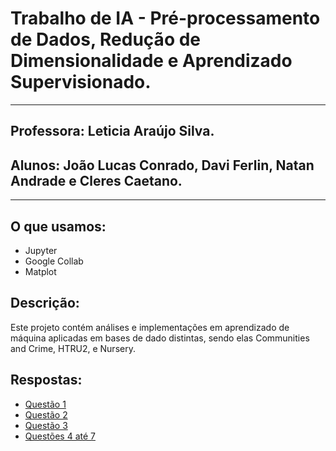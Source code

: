 # Trabalho de IA - Pré-processamento de Dados, Redução de Dimensionalidade e Aprendizado Supervisionado.
---
## Professora: Leticia Araújo Silva.
## Alunos: João Lucas Conrado, Davi Ferlin, Natan Andrade e Cleres Caetano.
---
## O que usamos:
- Jupyter
- Google Collab
- Matplot

## Descrição: 
Este projeto contém análises e implementações em aprendizado de máquina aplicadas em bases de dado distintas, sendo elas Communities and Crime, HTRU2, e Nursery.

## Respostas:
- [Questão 1](https://github.com/clerescaetano/IA---Trabalho-01/blob/main/Quest%C3%B5es%20de%201%20%C3%A1%203/Quest%C3%A3o%201.ipynb)
- [Questão 2](https://github.com/clerescaetano/IA---Trabalho-01/blob/main/Quest%C3%B5es%20de%201%20%C3%A1%203/Quest%C3%A3o%202.ipynb)
- [Questão 3](https://github.com/clerescaetano/IA---Trabalho-01/blob/main/Quest%C3%B5es%20de%201%20%C3%A1%203/Quest%C3%A3o%203.ipynb)
- [Questões 4 até 7](https://github.com/clerescaetano/IA---Trabalho-01/blob/main/Quest%C3%B5es%204%20at%C3%A9%207/Quest%C3%B5es%204%20at%C3%A9%207.docx)

